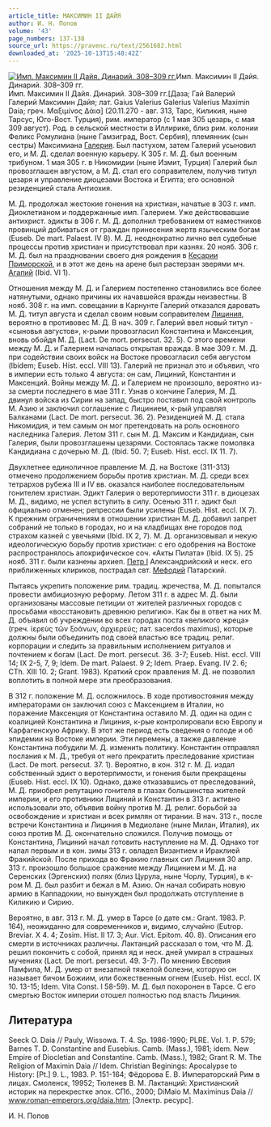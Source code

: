 ```yaml
---
article_title: МАКСИМИН II ДАЙЯ
author: И. Н. Попов
volume: '43'
page_numbers: 137-138
source_url: https://pravenc.ru/text/2561682.html
downloaded_at: '2025-10-13T15:48:42Z'
---
```


[![Имп. Максимин II Дайя. Динарий. 308–309 гг.](https://pravenc.ru/data/2020/06/21/1236348550/i200.jpg "Кликните для увеличения картинки")](https://pravenc.ru/data/2020/06/21/1236348550/i400.jpg)Имп. Максимин II Дайя. Динарий. 308–309 гг.  
Имп. Максимин II Дайя. Динарий. 308–309 гг.[Даза; Гай Валерий Галерий Максимин Дайя; лат. Gaius Valerius Galerius Valerius Maximin Daia; греч. Μαξιμίνος Δάια] (20.11.270 - авг. 313, Тарс, Киликия, ныне Тарсус, Юго-Вост. Турция), рим. император (с 1 мая 305 цезарь, с мая 309 август). Род. в сельской местности в Иллирике, близ рим. колонии Феликс Ромулиана (ныне Гамзиград, Вост. Сербия), племянник (сын сестры) Максимиана [Галерия](https://pravenc.ru/text/Галерий.html). Был пастухом, затем Галерий усыновил его, и М. Д. сделал военную карьеру. К 305 г. М. Д. был военным трибуном. 1 мая 305 г. в Никомидии (ныне Измит, Турция) Галерий был провозглашен августом, а М. Д. стал его соправителем, получив титул цезаря и управление диоцезами Востока и Египта; его основной резиденцией стала Антиохия.

М. Д. продолжал жестокие гонения на христиан, начатые в 303 г. имп. Диоклетианом и поддержанные имп. Галерием. Уже действовавшие антихрист. эдикты в 306 г. М. Д. дополнил требованием от наместников провинций добиваться от граждан принесения жертв языческим богам (Euseb. De mart. Palaest. IV 8). М. Д. неоднократно лично вел судебные процессы против христиан и присутствовал при казнях. 20 нояб. 306 г. М. Д. был на праздновании своего дня рождения в [Кесарии Приморской](<https://pravenc.ru/text/Кесария Приморская.html>), и в этот же день на арене был растерзан зверями мч. [Агапий](https://pravenc.ru/text/Агапий.html) (Ibid. VI 1).

Отношения между М. Д. и Галерием постепенно становились все более натянутыми, однако причины их начавшейся вражды неизвестны. В нояб. 308 г. на имп. совещании в Карнунте Галерий отказался даровать М. Д. титул августа и сделал своим новым соправителем [Лициния](https://pravenc.ru/text/Лициний.html), вероятно в противовес М. Д. В нач. 309 г. Галерий ввел новый титул - «сыновья августов», к-рыми провозгласил Константина и Максенция, вновь обойдя М. Д. (Lact. De mort. persecut. 32. 5). С этого времени между М. Д. и Галерием началась открытая вражда. В мае 309 г. М. Д. при содействии своих войск на Востоке провозгласил себя августом (Ibidem; Euseb. Hist. eccl. VIII 13). Галерий не признал это и объявил, что в империи есть только 4 августа: он сам, Лициний, Константин и Максенций. Войны между М. Д. и Галерием не произошло, вероятно из-за смерти последнего в мае 311 г. Узнав о кончине Галерия, М. Д. двинул войска из Сирии на запад, быстро поставил под свой контроль М. Азию и заключил соглашение с Лицинием, к-рый управлял Балканами (Lact. De mort. persecut. 36. 2). Резиденцией М. Д. стала Никомидия, и тем самым он мог претендовать на роль основного наследника Галерия. Летом 311 г. сын М. Д. Максим и Кандидиан, сын Галерия, были провозглашены цезарями. Состоялась также помолвка Кандидиана с дочерью М. Д. (Ibid. 50. 7; Euseb. Hist. eccl. IX 11. 7).

Двухлетнее единоличное правление М. Д. на Востоке (311-313) отмечено продолжением борьбы против христиан. М. Д. среди всех тетрархов рубежа III и IV вв. оказался наиболее последовательным гонителем христиан. Эдикт Галерия о веротерпимости 311 г. в диоцезах М. Д., видимо, не успел вступить в силу. Осенью 311 г. эдикт был официально отменен; репрессии были усилены (Euseb. Hist. eccl. IX 7). К прежним ограничениям в отношении христиан М. Д. добавил запрет собраний не только в городах, но и на кладбищах вне городов под страхом казней с увечьями (Ibid. IX 2, 7). М. Д. организовывал и некую идеологическую борьбу против христиан: с его одобрения на Востоке распространялось апокрифическое соч. «Акты Пилата» (Ibid. IX 5). 25 нояб. 311 г. были казнены архиеп. [Петр I](<https://pravenc.ru/text/Петр I.html>) Александрийский и неск. его приближенных клириков, пострадал свт. [Мефодий](https://pravenc.ru/text/Мефодий.html) Патарский.

Пытаясь укрепить положение рим. традиц. жречества, М. Д. попытался провести амбициозную реформу. Летом 311 г. в адрес М. Д. были организованы массовые петиции от жителей различных городов с просьбами «восстановить древнюю религию». Как бы в ответ на них М. Д. объявил об учреждении во всех городах поста «великого жреца» (греч. ἱερεὺς τῶν ξοάνων, ἀρχιερεύς; лат. sacerdos maximus), которые должны были объединить под своей властью все традиц. религ. корпорации и следить за правильным исполнением ритуалов и почтением к богам (Lact. De mort. persecut. 36. 3-7; Euseb. Hist. eccl. VIII 14; IX 2-5, 7, 9; Idem. De mart. Palaest. 9 2; Idem. Praep. Evang. IV 2. 6; CTh. XIII 10. 2; Grant. 1983). Краткий срок правления М. Д. не позволил воплотить в полной мере эти преобразования.

В 312 г. положение М. Д. осложнилось. В ходе противостояния между императорами он заключил союз с Максенцием в Италии, но поражение Максенция от Константина оставило М. Д. один на один с коалицией Константина и Лициния, к-рые контролировали всю Европу и Карфагенскую Африку. В этот же период есть сведения о голоде и об эпидемии на Востоке империи. Эти перемены, а также давление Константина побудили М. Д. изменить политику. Константин отправлял послания к М. Д., требуя от него прекратить преследование христиан (Lact. De mort. persecut. 37. 1). Вероятно, в кон. 312 г. М. Д. издал собственный эдикт о веротерпимости, и гонения были прекращены (Euseb. Hist. eccl. IX 10). Однако, даже отказавшись от преследований, М. Д. приобрел репутацию гонителя в глазах большинства жителей империи, и его противники Лициний и Константин в 313 г. активно использовали это, объявив войну против М. Д. религ. борьбой за освобождение и христиан и всех римлян от тирании. В нач. 313 г., после встречи Константина и Лициния в Медиолане (ныне Милан, Италия), их союз против М. Д. окончательно сложился. Получив помощь от Константина, Лициний начал готовить наступление на М. Д. Однако тот напал первым и в кон. зимы 313 г. овладел Византием и Ираклией Фракийской. После прихода во Фракию главных сил Лициния 30 апр. 313 г. произошло большое сражение между Лицинием и М. Д. на Серенских (Эргенских) полях (близ Цурула, ныне Чорлу, Турция), в к-ром М. Д. был разбит и бежал в М. Азию. Он начал собирать новую армию в Каппадокии, но вынужден был продолжать отступление в Киликию и Сирию.

Вероятно, в авг. 313 г. М. Д. умер в Тарсе (о дате см.: Grant. 1983. P. 164), неожиданно для современников и, видимо, случайно (Eutrop. Breviar. X 4. 4; Zosim. Hist. II 17. 3; Aur. Vict. Epitom. 40. 8). Описания его смерти в источниках различны. Лактанций рассказал о том, что М. Д. решил покончить с собой, принял яд и неск. дней умирал в страшных мучениях (Lact. De mort. persecut. 49. 3-7). По мнению Евсевия Памфила, М. Д. умер от внезапной тяжелой болезни, которую он называет бичом Божиим, или божественным огнем (Euseb. Hist. eccl. IX 10. 13-15; Idem. Vita Const. I 58-59). М. Д. был похоронен в Тарсе. С его смертью Восток империи отошел полностью под власть Лициния.

## Литература

Seeck O. Daia // Pauly, Wissowa. Т. 4. Sp. 1986-1990; PLRE. Vol. 1. P. 579; Barnes T. D. Constantine and Eusebius. Camb. (Mass.), 1981; idem. New Empire of Diocletian and Constantine. Camb. (Mass.), 1982; Grant R. M. The Religion of Maximin Daia // Idem. Christian Beginings: Apocalypse to History: [Pt.] 9. L., 1983. P. 151-164; Фёдорова Е. В. Императорский Рим в лицах. Смоленск, 19952; Тюленев В. М. Лактанций: Христианский историк на перекрестке эпох. СПб., 2000; DiMaio M. Maximinus Daia // www.roman-emperors.org/daia.htm; [Электр. ресурс].

И. Н. Попов
